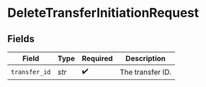 # DeleteTransferInitiationRequest


## Fields

| Field              | Type               | Required           | Description        |
| ------------------ | ------------------ | ------------------ | ------------------ |
| `transfer_id`      | *str*              | :heavy_check_mark: | The transfer ID.   |